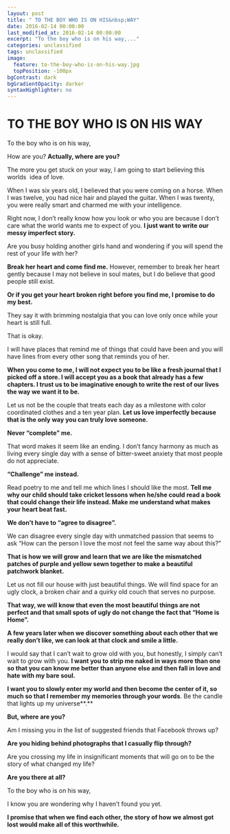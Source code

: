 ```yaml
---
layout: post
title: " TO THE BOY WHO IS ON HIS&nbsp;WAY"
date: 2016-02-14 00:00:00
last_modified_at: 2016-02-14 00:00:00
excerpt: "To the boy who is on his way,..." 
categories: unclassified
tags: unclassified
image: 
  feature: to-the-boy-who-is-on-his-way.jpg
  topPosition: -100px
bgContrast: dark
bgGradientOpacity: darker
syntaxHighlighter: no
---
```

# TO THE BOY WHO IS ON HIS&nbsp;WAY

				

			



						


		


			



		




		


To the boy who is on his way,

How are you? **Actually, where are you?** 

The more you get stuck on your way, I am going to start believing this worlds  idea of love.

When I was six years old, I believed that you were coming on a horse. When I was twelve, you had nice hair and played the guitar. When I was twenty, you were really smart and charmed me with your intelligence.

Right now, I don&#8217;t really know how you look or who you are because I don&#8217;t care what the world wants me to expect of you. **I just want to write our messy imperfect story.** 

Are you busy holding another girls hand and wondering if you will spend the rest of your life with her?

**Break her heart and come find me.** However, remember to break her heart gently because I may not believe in soul mates, but I do believe that good people still exist.

**Or if you get your heart broken right before you find me, I promise to do my best.**

They say it with brimming nostalgia that you can love only once while your heart is still full.

That is okay.

I will have places that remind me of things that could have been and you will have lines from every other song that reminds you of her.

**When you come to me, I will not expect you to be like a fresh journal that I picked off a store. I will accept you as a book that already has a few chapters. I trust us to be imaginative enough to write the rest of our lives the way we want it to be.** 

Let us not be the couple that treats each day as a milestone with color coordinated clothes and a ten year plan. **Let us love imperfectly because that is the only way you can truly love someone.**

**Never &#8220;complete&#8221; me.**

That word makes it seem like an ending. I don&#8217;t fancy harmony as much as living every single day with a sense of bitter-sweet anxiety that most people do not appreciate.

**&#8220;Challenge&#8221; me instead.** 

Read poetry to me and tell me which lines I should like the most. **Tell me why our child should take cricket lessons when he/she could read a book that could change their life instead. Make me understand what makes your heart beat fast.**

**We don&#8217;t have to &#8220;agree to disagree&#8221;.** 

We can disagree every single day with unmatched passion that seems to ask &#8220;How can the person I love the most not feel the same way about this?&#8221;

**That is how we will grow and learn that we are like the mismatched patches of purple and yellow sewn together to make a beautiful patchwork blanket.**

Let us not fill our house with just beautiful things. We will find space for an ugly clock, a broken chair and a quirky old couch that serves no purpose.

**That way, we will know that even the most beautiful things are not perfect and that small spots of ugly do not change the fact that &#8220;Home is Home&#8221;.**

**A few years later when we discover something about each other that we really don&#8217;t like, we can look at that clock and smile a little.**  

I would say that I can&#8217;t wait to grow old with you, but honestly, I simply can&#8217;t wait to grow with you. **I want you to strip me naked in ways more than one so that you can know me better than anyone else and then fall in love and hate with my bare soul.** 

**I want you to slowly enter my world and then become the center of it, so much so that I remember my memories through your words**. Be the candle that lights up my universe**.** 

**But, where are you?**

Am I missing you in the list of suggested friends that Facebook throws up?

**Are you hiding behind photographs that I casually flip through?**

Are you crossing my life in insignificant moments that will go on to be the story of what changed my life?

**Are you there at all?**

To the boy who is on his way,

I know you are wondering why I haven&#8217;t found you yet.

**I promise that when we find each other, the story of how we almost got lost would make all of this worthwhile.**

&nbsp;


					

			

				

